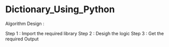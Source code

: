 # Dictionary_Using_Python

Algorithm Design :

Step 1 : Import the required library
Step 2 : Desigh the logic
Step 3 : Get the required Output
